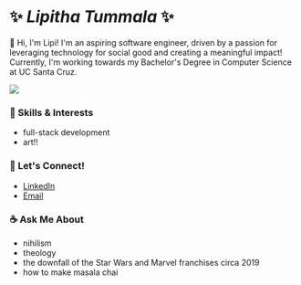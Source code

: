 # ✨ _Lipitha Tummala_ ✨

👋 Hi, I'm Lipi! I'm an aspiring software engineer, driven by a passion for leveraging technology for social good and creating a meaningful impact! Currently, I'm working towards my Bachelor's Degree in Computer Science at UC Santa Cruz.

![](https://github.com/lipithat/lipithat/blob/main/lisa_simpson.gif)

### 🚀 Skills & Interests
- full-stack development
- art!!

### 🔗 Let's Connect!
- [LinkedIn](https://www.linkedin.com/in/lipitha-tummala-963211219/)
- [Email](mailto:lipithatummala@gmail.com)

### ☕ Ask Me About
- nihilism
- theology
- the downfall of the Star Wars and Marvel franchises circa 2019
- how to make masala chai

<!--
**lipithat/lipithat** is a ✨ _special_ ✨ repository because its `README.md` (this file) appears on your GitHub profile.

Here are some ideas to get you started:

- 🔭 I’m currently working on ...
- 🌱 I’m currently learning ...
- 👯 I’m looking to collaborate on ...
- 🤔 I’m looking for help with ...
- 💬 Ask me about ...
- 📫 How to reach me: ...
- 😄 Pronouns: ...
- ⚡ Fun fact: ...
-->
